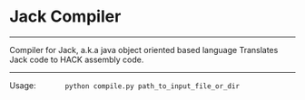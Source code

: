 
# Jack Compiler

---

Compiler for Jack, a.k.a java  object oriented based language
Translates Jack code to HACK assembly code.

---

Usage:
&nbsp;&nbsp;&nbsp;&nbsp;&nbsp;&nbsp;&nbsp;&nbsp;&nbsp;&nbsp;&nbsp;&nbsp;`python compile.py path_to_input_file_or_dir`
